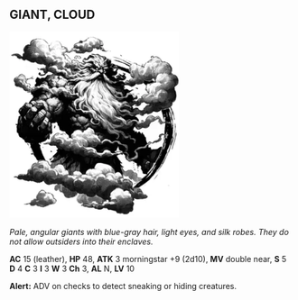 ## GIANT, CLOUD

![](images/giant-cloud.webp)

_Pale, angular giants with blue-gray hair, light eyes, and silk robes. They do not allow outsiders into their enclaves._

**AC** 15 (leather), **HP** 48, **ATK** 3 morningstar +9 (2d10), **MV** double near, **S** 5 **D** 4 **C** 3 **I** 3 **W** 3 **Ch** 3, **AL** N, **LV** 10

**Alert:** ADV on checks to detect sneaking or hiding creatures.

